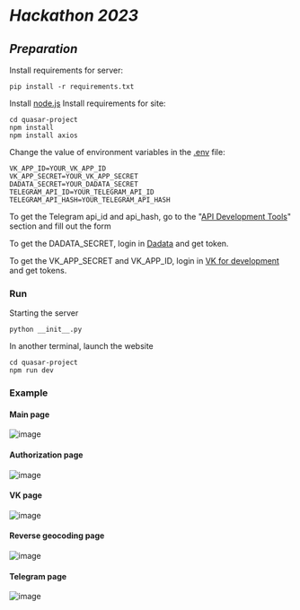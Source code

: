 # _Hackathon 2023_
## _Preparation_
Install requirements for server:
``` 
pip install -r requirements.txt
```
Install [node.js](https://nodejs.org/en) 
Install requirements for site:
``` 
cd quasar-project
npm install
npm install axios
``` 
Change the value of environment variables in the [.env](https://github.com/tobusoo/hackathon-svyazi-2023/blob/master/.env) file:
```
VK_APP_ID=YOUR_VK_APP_ID
VK_APP_SECRET=YOUR_VK_APP_SECRET
DADATA_SECRET=YOUR_DADATA_SECRET
TELEGRAM_API_ID=YOUR_TELEGRAM_API_ID 
TELEGRAM_API_HASH=YOUR_TELEGRAM_API_HASH
```

To get the Telegram api_id and api_hash, go to the "[API Development Tools]" section and fill out the form

To get the DADATA_SECRET, login in [Dadata] and get token.

To get the VK_APP_SECRET and VK_APP_ID, login in [VK for development] and get tokens.

### Run
Starting the server
```
python __init__.py
```
In another terminal, launch the website
```
cd quasar-project
npm run dev
```
### Example
#### Main page
![image](https://github.com/tobusoo/hackathon-svyazi-2023/assets/106862439/d60ffa3a-74ed-46fa-96d0-c5d9b7eaf8b8)
#### Authorization page
![image](https://github.com/tobusoo/hackathon-svyazi-2023/assets/106862439/cc455022-967f-4589-8181-16ea394ca66b)
#### VK page
![image](https://github.com/tobusoo/hackathon-svyazi-2023/assets/106862439/55abf0bd-7bc9-45df-a8fb-ba031579a894)
#### Reverse geocoding page
![image](https://github.com/tobusoo/hackathon-svyazi-2023/assets/106862439/0842d90a-4023-4432-8e3f-5baeaf041ddd)
#### Telegram page
![image](https://github.com/tobusoo/hackathon-svyazi-2023/assets/106862439/e044d603-9d77-4d51-b3c7-f9082b80b671)


[VK for development]: <https://dev.vk.com/ru>
[Dadata]: <https://dadata.ru/api/>
[API Development Tools]: <https://my.telegram.org/apps>

